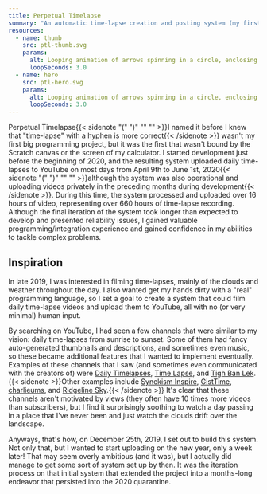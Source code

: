 ```yaml
---
title: Perpetual Timelapse
summary: "An automatic time-lapse creation and posting system (my first Python project)"
resources:
  - name: thumb
    src: ptl-thumb.svg
    params:
      alt: Looping animation of arrows spinning in a circle, enclosing two semicircles which represent night and day.
      loopSeconds: 3.0
  - name: hero
    src: ptl-hero.svg
    params:
      alt: Looping animation of arrows spinning in a circle, enclosing two semicircles which represent night and day.
      loopSeconds: 3.0
---
```


Perpetual Timelapse{{< sidenote "(" ")" "" "" >}}I named it before I knew that "time-lapse" with a hyphen is more correct{{< /sidenote >}} wasn't my first big programming project, but it was the first that wasn't bound by the Scratch canvas or the screen of my calculator. I started development just before the beginning of 2020, and the resulting system uploaded daily time-lapses to YouTube on most days from April 9th to June 1st, 2020{{< sidenote "(" ")" "" "" >}}although the system was also operational and uploading videos privately in the preceding months during development{{< /sidenote >}}. During this time, the system processed and uploaded over 16 hours of video, representing over 660 hours of time-lapse recording. Although the final iteration of the system took longer than expected to develop and presented reliability issues, I gained valuable programming/integration experience and gained confidence in my abilities to tackle complex problems.

## Inspiration

In late 2019, I was interested in filming time-lapses, mainly of the clouds and weather throughout the day. I also wanted get my hands dirty with a "real" programming language, so I set a goal to create a system that could film daily time-lapse videos and upload them to YouTube, all with no (or very minimal) human input.

By searching on YouTube, I had seen a few channels that were similar to my vision: daily time-lapses from sunrise to sunset. Some of them had fancy auto-generated thumbnails and descriptions, and sometimes even music, so these became additional features that I wanted to implement eventually. Examples of these channels that I saw (and sometimes even communicated with the creators of) were [Daily Timelapses](https://www.youtube.com/@DailyTimelapses/videos), [Time Lapse](https://www.youtube.com/@timelapse4145/videos), and [Tigh Ban Lek](https://www.youtube.com/@TighBanLek/videos).{{< sidenote >}}Other examples include [Synekism Inspire](https://www.youtube.com/@SynekismInspire/videos), [GistTime](https://www.youtube.com/@GistTime/videos), [charlieums](https://www.youtube.com/@timelapse713/videos), and [Ridgeline Sky](https://www.youtube.com/@RidgelineSky/videos).{{< /sidenote >}} It's clear that these channels aren't motivated by views (they often have 10 times more videos than subscribers), but I find it surprisingly soothing to watch a day passing in a place that I've never been and just watch the clouds drift over the landscape.

Anyways, that's how, on December 25th, 2019, I set out to build this system. Not only that, but I wanted to start uploading on the new year, only a week later! That may seem overly ambitious (and it was), but I actually did manage to get some sort of system set up by then. It was the iteration process on that initial system that extended the project into a months-long endeavor that persisted into the 2020 quarantine.
